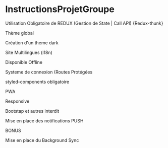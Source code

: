 # InstructionsProjetGroupe

Utilisation Obligatoire de REDUX (Gestion de State | Call API) {Redux-thunk}  

Thème global

Création d'un theme dark

Site Multilingues (i18n)

Disponible Offline

Systeme de connexion (Routes Protégées

styled-components obligatoire

PWA

Responsive

Bootstap et autres interdit

Mise en place des notifications PUSH


BONUS 

Mise en place du Background Sync
